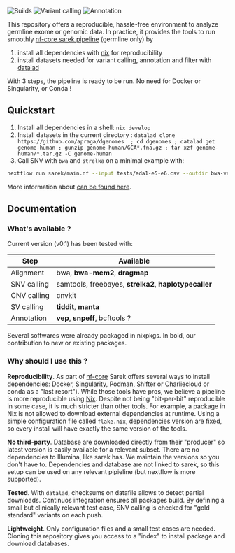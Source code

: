 ![Builds](https://github.com/apraga/reproducible-sarek-germline/actions/workflows/nix-flake.yml/badge.svg)
![Variant calling](https://github.com/apraga/reproducible-sarek-germline/actions/workflows/variant-calling.yml/badge.svg)
![Annotation](https://github.com/apraga/reproducible-sarek-germline/actions/workflows/annotation.yml/badge.svg)

This repository offers a reproducible, hassle-free environment to analyze
germline exome or genomic data. In practice, it provides the tools to run
smoothly [nf-core sarek pipeline](https://nf-co.re/sarek/3.4.2/) (germline only)
by

1. install all dependencies with [nix](https://nixos.org/) for reproducibility
2. install datasets needed for variant calling, annotation and filter with
   [datalad](https://www.datalad.org/)

With 3 steps, the pipeline is ready to be run. No need for Docker or
Singularity, or Conda !

## Quickstart

1. Install all dependencies in a shell: `nix develop`
2. Install datasets in the current directory :
   `datalad clone https://github.com/apraga/dgenomes  ; cd dgenomes ; datalad get genome-human ; gunzip genome-human/GCA*.fna.gz ; tar xzf genome-human/*.tar.gz -C genome-human`
3. Call SNV with `bwa` and `strelka` on a minimal example with:

```bash
nextflow run sarek/main.nf --input tests/ada1-e5-e6.csv --outdir bwa-varcall  --tools mpileup,haplotypecaller,freebayes,strelka  -c tests/test.config --skip_tools baserecalibrator,haplotypecaller_filter

```

More information about
[can be found here](https://alexis.praga.dev/reproducible-sarek-germline/tutorials).

## Documentation

### What's available ?

Current version (v0.1) has been tested with:

| Step        | Available                                              |
| ----------- | ------------------------------------------------------ |
| Alignment   | bwa, **bwa-mem2**, **dragmap**                         |
| SNV calling | samtools, freebayes, **strelka2**, **haplotypecaller** |
| CNV calling | cnvkit                                                 |
| SV calling  | **tiddit**, **manta**                                  |
| Annotation  | **vep**, **snpeff**, bcftools ?                        |

Several softwares were already packaged in nixpkgs. In bold, our contribution to
new or existing packages.

### Why should I use this ?

**Reproducibility**. As part of [nf-core](https://nf-co.re) Sarek offers several
ways to install dependencies: Docker, Singularity, Podman, Shifter or
Charliecloud or conda as a "last resort"). While those tools have pros, we
believe a pipeline is more reproducible using [Nix](https://nixos.org). Despite
not being "bit-per-bit" reproducible in some case, it is much stricter than
other tools. For example, a package in Nix is not allowed to download external
dependencies at runtime. Using a simple configuration file called `flake.nix`,
dependencies version are fixed, so every install will have exactly the same
version of the tools.

**No third-party**. Database are downloaded directly from their "producer" so
latest version is easily available for a relevant subset. There are no
dependencies to Illumina, like sarek has. We maintain the versions so you don't
have to. Dependencies and database are not linked to sarek, so this setup can be
used on any relevant pipieline (but nextflow is more supported).

**Tested**. With `datalad`, checksums on datafile allows to detect partial
downloads. Continuos integration ensures all packages build. By defining a small
but clinically relevant test case, SNV calling is checked for "gold standard"
variants on each push.

**Lightweight**. Only configuration files and a small test cases are needed.
Cloning this repository gives you access to a "index" to install package and
download databases.
